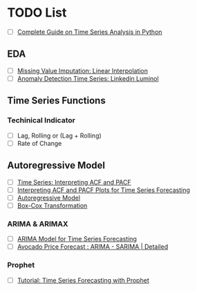 # TODO List
- [ ] [Complete Guide on Time Series Analysis in Python](https://www.kaggle.com/code/prashant111/complete-guide-on-time-series-analysis-in-python/notebook)
## EDA
- [ ] [Missing Value Imputation: Linear Interpolation](https://www.machinelearningplus.com/machine-learning/interpolation-in-python-how-to-interpolate-missing-data-formula-approaches/)
- [ ] [Anomaly Detection Time Series: Linkedin Luminol](https://www.kaggle.com/code/caesarlupum/anomaly-detection-time-series-linkedin-luminol/notebook)
## Time Series Functions
### Techinical Indicator
- [ ] Lag, Rolling or (Lag + Rolling)
- [ ] Rate of Change
## Autoregressive Model

- [ ] [Time Series: Interpreting ACF and PACF](https://www.kaggle.com/code/iamleonie/time-series-interpreting-acf-and-pacf/notebook)
- [ ] [Interpreting ACF and PACF Plots for Time Series Forecasting](https://towardsdatascience.com/interpreting-acf-and-pacf-plots-for-time-series-forecasting-af0d6db4061c)
- [ ] [Autoregressive Model](https://www.kaggle.com/code/timmate/autoregressive-model/notebook)
- [ ] [Box-Cox Transformation](https://towardsdatascience.com/box-cox-transform-for-time-series-cc45f26082c6)

### ARIMA & ARIMAX
- [ ] [ARIMA Model for Time Series Forecasting](https://www.kaggle.com/code/prashant111/arima-model-for-time-series-forecasting/notebook)
- [ ] [Avocado Price Forecast : ARIMA - SARIMA | Detailed](https://www.kaggle.com/code/tanmay111999/avocado-price-forecast-arima-sarima-detailed)

### Prophet
- [ ] [Tutorial: Time Series Forecasting with Prophet](https://www.kaggle.com/code/prashant111/tutorial-time-series-forecasting-with-prophet)